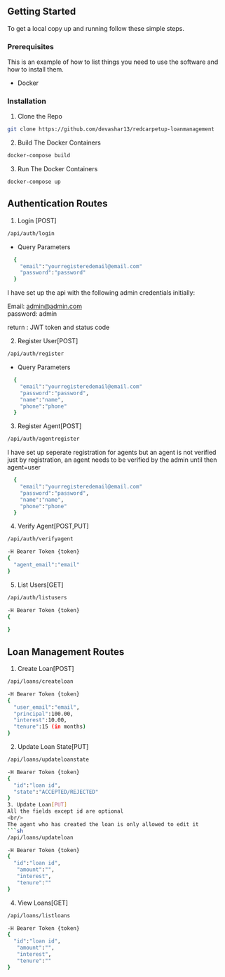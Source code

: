 

<p align="center">
  <!-- <a href="https://github.com/devashar13">
    
  </a> -->

  <h3 align="center">LoanManagement System</h3>

  <p align="center">
    YOUR_SHORT_DESCRIPTION
    <br />
    <a href="https://github.com/roerohan/Template"><strong>Explore the docs »</strong></a>
    <br />
    <br />
    <a href="https://github.com/roerohan/Template">View Demo</a>
    ·
    <a href="https://github.com/roerohan/Template/issues">Report Bug</a>
    ·
    <a href="https://github.com/roerohan/Template/issues">Request Feature</a>
  </p>
</p>



### Built With

* Django
* Djangorestframework
* MySQL
* docker-compose
* Docker


<!-- GETTING STARTED -->
## Getting Started

To get a local copy up and running follow these simple steps.

### Prerequisites

This is an example of how to list things you need to use the software and how to install them.
* Docker


### Installation
 
1. Clone the Repo
```sh
git clone https://github.com/devashar13/redcarpetup-loanmanagement
```
2. Build The Docker Containers
```sh
docker-compose build
```
3. Run The Docker Containers
```sh
docker-compose up
```
## Authentication Routes
1. Login [POST]
```sh
/api/auth/login
```
* Query Parameters
```sh
  {
    "email":"yourregisteredemail@email.com"
    "password":"password"
  }
```
I have set up the api with the following admin credentials initially:

Email: admin@admin.com<br/>
password: admin

return  : JWT token and status code

2. Register User[POST]
```sh
/api/auth/register
```
* Query Parameters
```sh
  {
    "email":"yourregisteredemail@email.com"
    "password":"password",
    "name":"name",
    "phone":"phone"
  }
```
3. Register Agent[POST]
```sh
/api/auth/agentregister
```
I have set up seperate registration for agents but an agent is not verified just by registration, an agent needs to be verified by the admin until then agent=user

```sh
  {
    "email":"yourregisteredemail@email.com"
    "password":"password",
    "name":"name",
    "phone":"phone"
  }
```

4. Verify Agent[POST,PUT]
```sh
/api/auth/verifyagent
```
```sh
-H Bearer Token {token}
{
  "agent_email":"email"
}
```
5. List Users[GET]
```sh
/api/auth/listusers
```
```sh
-H Bearer Token {token}
{
  
}
```

## Loan Management Routes

1. Create Loan[POST]
```sh
/api/loans/createloan
```
```sh
-H Bearer Token {token}
{
  "user_email":"email",
  "principal":100.00,
  "interest":10.00,
  "tenure":15 (in months)
}
```
2. Update Loan State[PUT]
```sh
/api/loans/updateloanstate
```
```sh
-H Bearer Token {token}
{
  "id":"loan id",
  "state":"ACCEPTED/REJECTED"
}
3. Update Loan[PUT]
All the fields except id are optional
<br/>
The agent who has created the loan is only allowed to edit it
```sh
/api/loans/updateloan
```
```sh
-H Bearer Token {token}
{
  "id":"loan id",
   "amount":"",
   "interest",
   "tenure":""
}
``````
4. View Loans[GET]

```sh
/api/loans/listloans
```
```sh
-H Bearer Token {token}
{
  "id":"loan id",
   "amount":"",
   "interest",
   "tenure":""
}
``````

